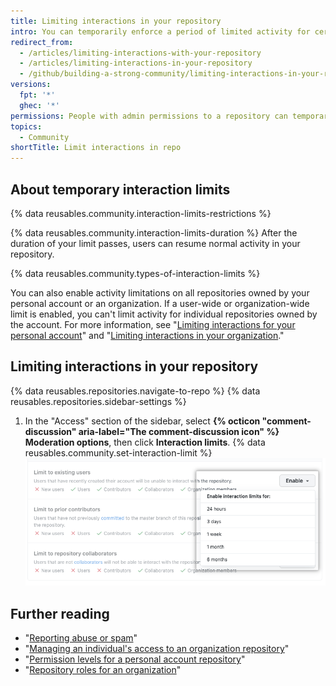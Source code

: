```yaml
---
title: Limiting interactions in your repository
intro: You can temporarily enforce a period of limited activity for certain users on a public repository.
redirect_from:
  - /articles/limiting-interactions-with-your-repository
  - /articles/limiting-interactions-in-your-repository
  - /github/building-a-strong-community/limiting-interactions-in-your-repository
versions:
  fpt: '*'
  ghec: '*'
permissions: People with admin permissions to a repository can temporarily limit interactions in that repository.
topics:
  - Community
shortTitle: Limit interactions in repo
---
```


## About temporary interaction limits

{% data reusables.community.interaction-limits-restrictions %}

{% data reusables.community.interaction-limits-duration %} After the duration of your limit passes, users can resume normal activity in your repository.

{% data reusables.community.types-of-interaction-limits %}

You can also enable activity limitations on all repositories owned by your personal account or an organization. If a user-wide or organization-wide limit is enabled, you can't limit activity for individual repositories owned by the account. For more information, see "[Limiting interactions for your personal account](/communities/moderating-comments-and-conversations/limiting-interactions-for-your-user-account)" and "[Limiting interactions in your organization](/communities/moderating-comments-and-conversations/limiting-interactions-in-your-organization)."

## Limiting interactions in your repository

{% data reusables.repositories.navigate-to-repo %}
{% data reusables.repositories.sidebar-settings %}
1. In the "Access" section of the sidebar, select **{% octicon "comment-discussion" aria-label="The comment-discussion icon" %} Moderation options**, then click **Interaction limits**.
{% data reusables.community.set-interaction-limit %}
  ![Temporary interaction limit options](/assets/images/help/repository/temporary-interaction-limits-options.png)

## Further reading
- "[Reporting abuse or spam](/communities/maintaining-your-safety-on-github/reporting-abuse-or-spam)"
- "[Managing an individual's access to an organization repository](/articles/managing-an-individual-s-access-to-an-organization-repository)"
- "[Permission levels for a personal account repository](/articles/permission-levels-for-a-user-account-repository)"
- "[Repository roles for an organization](/organizations/managing-access-to-your-organizations-repositories/repository-roles-for-an-organization)"
